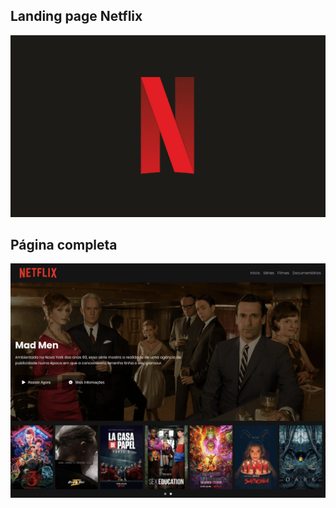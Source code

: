 ## Landing page Netflix

![thumbnail](.github/thumbnail.png)

## Página completa

![expand](.github/expand.png)

